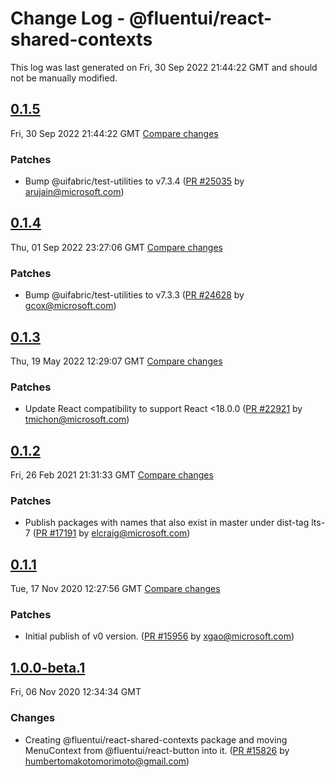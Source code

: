 # Change Log - @fluentui/react-shared-contexts

This log was last generated on Fri, 30 Sep 2022 21:44:22 GMT and should not be manually modified.

<!-- Start content -->

## [0.1.5](https://github.com/microsoft/fluentui/tree/@fluentui/react-shared-contexts_v0.1.5)

Fri, 30 Sep 2022 21:44:22 GMT 
[Compare changes](https://github.com/microsoft/fluentui/compare/@fluentui/react-shared-contexts_v0.1.4..@fluentui/react-shared-contexts_v0.1.5)

### Patches

- Bump @uifabric/test-utilities to v7.3.4 ([PR #25035](https://github.com/microsoft/fluentui/pull/25035) by arujain@microsoft.com)

## [0.1.4](https://github.com/microsoft/fluentui/tree/@fluentui/react-shared-contexts_v0.1.4)

Thu, 01 Sep 2022 23:27:06 GMT 
[Compare changes](https://github.com/microsoft/fluentui/compare/@fluentui/react-shared-contexts_v0.1.3..@fluentui/react-shared-contexts_v0.1.4)

### Patches

- Bump @uifabric/test-utilities to v7.3.3 ([PR #24628](https://github.com/microsoft/fluentui/pull/24628) by gcox@microsoft.com)

## [0.1.3](https://github.com/microsoft/fluentui/tree/@fluentui/react-shared-contexts_v0.1.3)

Thu, 19 May 2022 12:29:07 GMT 
[Compare changes](https://github.com/microsoft/fluentui/compare/@fluentui/react-shared-contexts_v0.1.2..@fluentui/react-shared-contexts_v0.1.3)

### Patches

- Update React compatibility to support React <18.0.0 ([PR #22921](https://github.com/microsoft/fluentui/pull/22921) by tmichon@microsoft.com)

## [0.1.2](https://github.com/microsoft/fluentui/tree/@fluentui/react-shared-contexts_v0.1.2)

Fri, 26 Feb 2021 21:31:33 GMT 
[Compare changes](https://github.com/microsoft/fluentui/compare/@fluentui/react-shared-contexts_v0.1.1..@fluentui/react-shared-contexts_v0.1.2)

### Patches

- Publish packages with names that also exist in master under dist-tag lts-7 ([PR #17191](https://github.com/microsoft/fluentui/pull/17191) by elcraig@microsoft.com)

## [0.1.1](https://github.com/microsoft/fluentui/tree/@fluentui/react-shared-contexts_v0.1.1)

Tue, 17 Nov 2020 12:27:56 GMT 
[Compare changes](https://github.com/microsoft/fluentui/compare/@fluentui/react-shared-contexts_v1.0.0-beta.1..@fluentui/react-shared-contexts_v0.1.1)

### Patches

- Initial publish of v0 version. ([PR #15956](https://github.com/microsoft/fluentui/pull/15956) by xgao@microsoft.com)

## [1.0.0-beta.1](https://github.com/microsoft/fluentui/tree/@fluentui/react-shared-contexts_v1.0.0-beta.1)

Fri, 06 Nov 2020 12:34:34 GMT

### Changes

- Creating @fluentui/react-shared-contexts package and moving MenuContext from @fluentui/react-button into it. ([PR #15826](https://github.com/microsoft/fluentui/pull/15826) by humbertomakotomorimoto@gmail.com)
